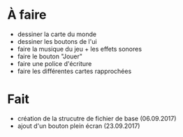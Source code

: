 # À faire

- dessiner la carte du monde
- dessiner les boutons de l'ui
- faire la musique du jeu + les effets sonores
- faire le bouton "Jouer"
- faire une police d'écriture
- faire les différentes cartes rapprochées


# Fait
- création de la strucutre de fichier de base (06.09.2017)
- ajout d'un bouton plein écran (23.09.2017)